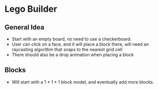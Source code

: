 # Lego Builder

## General Idea
- Start with an empty board, no need to use a checkerboard.
- User can click on a face, and it will place a block there, will need an raycasting algorithm that snaps to the nearest grid cell
- There should also be a drop animation when placing a block

## Blocks
- Will start with a 1 * 1 * 1 block model, and eventually add more blocks.